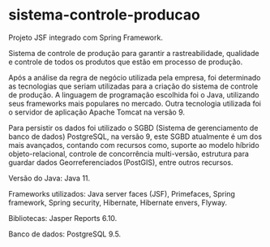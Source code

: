 # sistema-controle-producao
Projeto JSF integrado com Spring Framework.

Sistema de controle de produção para garantir a rastreabilidade, qualidade e controle de todos os produtos que estão em processo de produção. 

Após a análise da regra de negócio utilizada pela empresa, foi determinado as tecnologias que seriam utilizadas para a criação do sistema de controle de produção. A linguagem de programação escolhida foi o Java, utilizando seus frameworks mais populares no mercado. Outra tecnologia utilizada foi o servidor de aplicação Apache Tomcat na versão 9. 

Para persistir os dados foi utilizado o SGBD (Sistema de gerenciamento de banco de dados) PostgreSQL, na versão 9, este SGBD atualmente é um dos mais avançados, contando com recursos como, suporte ao modelo híbrido objeto-relacional, controle de concorrência multi-versão, estrutura para guardar dados Georreferenciados (PostGIS), entre outros recursos. 

Versão do Java: Java 11.

Frameworks utilizados: Java server faces (JSF), Primefaces, Spring framework, Spring security, Hibernate, Hibernate envers, Flyway.

Bibliotecas: Jasper Reports 6.10.

Banco de dados: PostgreSQL 9.5.

